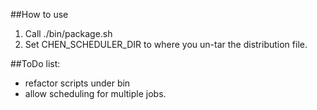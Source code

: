 ##How to use
1. Call ./bin/package.sh
2. Set CHEN_SCHEDULER_DIR to where you un-tar the distribution file.

##ToDo list:
- refactor scripts under bin
- allow scheduling for multiple jobs.
